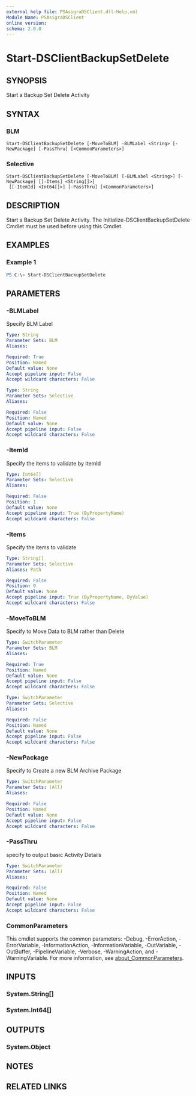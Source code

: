 ```yaml
---
external help file: PSAsigraDSClient.dll-Help.xml
Module Name: PSAsigraDSClient
online version:
schema: 2.0.0
---
```


# Start-DSClientBackupSetDelete

## SYNOPSIS
Start a Backup Set Delete Activity

## SYNTAX

### BLM
```
Start-DSClientBackupSetDelete [-MoveToBLM] -BLMLabel <String> [-NewPackage] [-PassThru] [<CommonParameters>]
```

### Selective
```
Start-DSClientBackupSetDelete [-MoveToBLM] [-BLMLabel <String>] [-NewPackage] [[-Items] <String[]>]
 [[-ItemId] <Int64[]>] [-PassThru] [<CommonParameters>]
```

## DESCRIPTION
Start a Backup Set Delete Activity. The Initialize-DSClientBackupSetDelete Cmdlet must be used before using this Cmdlet.

## EXAMPLES

### Example 1
```powershell
PS C:\> Start-DSClientBackupSetDelete
```

## PARAMETERS

### -BLMLabel
Specify BLM Label

```yaml
Type: String
Parameter Sets: BLM
Aliases:

Required: True
Position: Named
Default value: None
Accept pipeline input: False
Accept wildcard characters: False
```

```yaml
Type: String
Parameter Sets: Selective
Aliases:

Required: False
Position: Named
Default value: None
Accept pipeline input: False
Accept wildcard characters: False
```

### -ItemId
Specify the items to validate by ItemId

```yaml
Type: Int64[]
Parameter Sets: Selective
Aliases:

Required: False
Position: 1
Default value: None
Accept pipeline input: True (ByPropertyName)
Accept wildcard characters: False
```

### -Items
Specify the items to validate

```yaml
Type: String[]
Parameter Sets: Selective
Aliases: Path

Required: False
Position: 0
Default value: None
Accept pipeline input: True (ByPropertyName, ByValue)
Accept wildcard characters: False
```

### -MoveToBLM
Specify to Move Data to BLM rather than Delete

```yaml
Type: SwitchParameter
Parameter Sets: BLM
Aliases:

Required: True
Position: Named
Default value: None
Accept pipeline input: False
Accept wildcard characters: False
```

```yaml
Type: SwitchParameter
Parameter Sets: Selective
Aliases:

Required: False
Position: Named
Default value: None
Accept pipeline input: False
Accept wildcard characters: False
```

### -NewPackage
Specify to Create a new BLM Archive Package

```yaml
Type: SwitchParameter
Parameter Sets: (All)
Aliases:

Required: False
Position: Named
Default value: None
Accept pipeline input: False
Accept wildcard characters: False
```

### -PassThru
specify to output basic Activity Details

```yaml
Type: SwitchParameter
Parameter Sets: (All)
Aliases:

Required: False
Position: Named
Default value: None
Accept pipeline input: False
Accept wildcard characters: False
```

### CommonParameters
This cmdlet supports the common parameters: -Debug, -ErrorAction, -ErrorVariable, -InformationAction, -InformationVariable, -OutVariable, -OutBuffer, -PipelineVariable, -Verbose, -WarningAction, and -WarningVariable. For more information, see [about_CommonParameters](http://go.microsoft.com/fwlink/?LinkID=113216).

## INPUTS

### System.String[]

### System.Int64[]

## OUTPUTS

### System.Object
## NOTES

## RELATED LINKS
